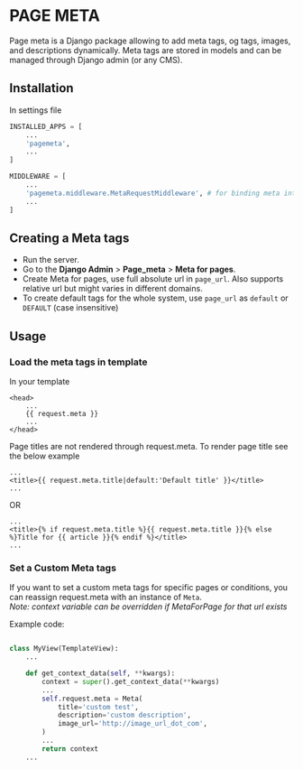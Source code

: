 # PAGE META
Page meta is a Django package allowing to add meta tags, og tags, images, and descriptions dynamically. Meta tags are stored in models and can be managed through Django admin (or any CMS).

## Installation

In settings file
```python
INSTALLED_APPS = [
    ...
    'pagemeta',
    ...
]

MIDDLEWARE = [
    ...
    'pagemeta.middleware.MetaRequestMiddleware', # for binding meta into the request
    ...
]
```

## Creating a Meta tags
- Run the server. 
- Go to the **Django Admin** > **Page_meta** > **Meta for pages**.
- Create Meta for pages, use full absolute url in `page_url`. Also supports relative url but might varies in different domains.
- To create default tags for the whole system, use `page_url` as `default` or `DEFAULT` (case insensitive)


## Usage

### Load the meta tags in template

In your template
```DjangoHTML
<head>
    ...
    {{ request.meta }}
    ...
</head>
```

Page titles are not rendered through request.meta. To render page title see the below example
```DjangoHTML
...
<title>{{ request.meta.title|default:'Default title' }}</title>
...
```
OR
```DjangoHTML
...
<title>{% if request.meta.title %}{{ request.meta.title }}{% else %}Title for {{ article }}{% endif %}</title>
...
```


### Set a Custom Meta tags
If you want to set a custom meta tags for specific pages or conditions, you can reassign request.meta with an instance of `Meta`.  
_Note: context variable can be overridden if MetaForPage for that url exists_

Example code:
```python

class MyView(TemplateView):
    ...

    def get_context_data(self, **kwargs):
        context = super().get_context_data(**kwargs)
        ...
        self.request.meta = Meta(
            title='custom test',
            description='custom description',
            image_url='http://image_url_dot_com',
        )
        ...
        return context
    ...

```
